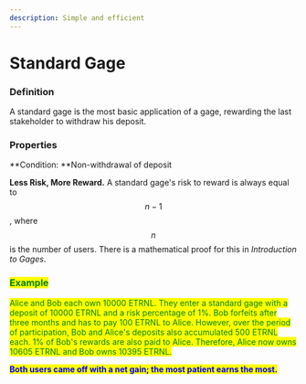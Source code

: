```yaml
---
description: Simple and efficient
---
```


# Standard Gage

### Definition

A standard gage is the most basic application of a gage, rewarding the last stakeholder to withdraw his deposit.

### Properties

**Condition: **Non-withdrawal of deposit

**Less Risk, More Reward.** A standard gage's risk to reward is always equal to $$n-1$$ , where $$n$$ is the number of users. There is a mathematical proof for this in _Introduction to Gages_.

### <mark style="color:green;">**Example**</mark>

<mark style="color:red;"><mark style="color:green;">Alice and Bob each own 10000 ETRNL. They enter a standard gage with a deposit of 10000 ETRNL and a risk percentage of 1%. Bob forfeits after three months and has to pay 100 ETRNL<mark style="color:green;"></mark> <mark style="color:green;">to Alice. However, over the period of participation, Bob and Alice's deposits also accumulated 500 ETRNL each. 1% of Bob's rewards are also paid to Alice. Therefore, Alice now owns 10605 ETRNL and Bob owns 10395 ETRNL.</mark>

<mark style="color:blue;">**Both users came off with a net gain; the most patient earns the most.**</mark>
